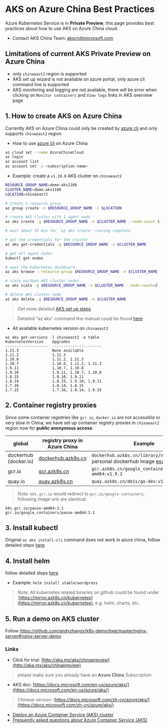 # AKS on Azure China Best Practices
Azure Kubernetes Service is in **Private Preview**, this page provides best practices about how to use AKS on Azure China cloud.
 - Contact AKS China Team: [akscn@microsoft.com](mailto:akscn@microsoft.com)

## Limitations of current AKS Private Preview on Azure China
 - only `chinaeast2` region is supported
 - AKS set up wizard is not available on azure portal, only azure cli command line is supported
 - AKS monitoring and logging are not available, there will be error when clicking on `Monitor containers` and `View logs` links in AKS overview page


## 1. How to create AKS on Azure China
Currently AKS on Azure China could only be created by [azure cli](https://docs.microsoft.com/en-us/cli/azure/install-azure-cli) and only supports `chinaeast2` region
 - How to use [azure cli](https://docs.microsoft.com/en-us/cli/azure/install-azure-cli) on Azure China
```sh
az cloud set --name AzureChinaCloud
az login
az account list
az account set -s <subscription-name>
```

 - Example: create a `v1.10.8` AKS cluster on `chinaeast2`
```sh
RESOURCE_GROUP_NAME=demo-aks1108
CLUSTER_NAME=demo-aks1108
LOCATION=chinaeast2

# create a resource group
az group create -n $RESOURCE_GROUP_NAME -l $LOCATION

# create AKS cluster with 1 agent node
az aks create -g $RESOURCE_GROUP_NAME -n $CLUSTER_NAME --node-count 1 --node-vm-size Standard_D3_v2 --generate-ssh-keys --kubernetes-version 1.10.8

# wait about 15 min for `az aks create` running complete

# get the credentials for the cluster
az aks get-credentials -g $RESOURCE_GROUP_NAME -n $CLUSTER_NAME

# get all agent nodes
kubectl get nodes

# open the Kubernetes dashboard
az aks browse --resource-group $RESOURCE_GROUP_NAME -n $CLUSTER_NAME

# scale up/down AKS cluster nodes 
az aks scale -g $RESOURCE_GROUP_NAME -n $CLUSTER_NAME --node-count=2

# delete AKS cluster node
az aks delete -g $RESOURCE_GROUP_NAME -n $CLUSTER_NAME

```
 > Get more detailed [AKS set up steps](https://docs.microsoft.com/en-us/azure/aks/kubernetes-walkthrough)
 
 > Detailed "az aks" command line manual could be found [here](https://docs.microsoft.com/en-us/cli/azure/aks)

 -  All available kubernetes version on `chinaeast2`
```
az aks get-versions -l chinaeast2 -o table
KubernetesVersion    Upgrades
-------------------  ----------------------
1.11.3               None available
1.11.2               1.11.3
1.10.8               1.11.2, 1.11.3
1.10.7               1.10.8, 1.11.2, 1.11.3
1.9.11               1.10.7, 1.10.8
1.9.10               1.9.11, 1.10.7, 1.10.8
1.8.15               1.9.10, 1.9.11
1.8.14               1.8.15, 1.9.10, 1.9.11
1.7.16               1.8.14, 1.8.15
1.7.15               1.7.16, 1.8.14, 1.8.15
```

## 2. Container registry proxies
Since some container registries like `gcr.io`, `docker.io` are not accessible or very slow in China, we have set up container registry proxies in `chinaeast2` region now for **public anonymous access**:

| global | registry proxy in Azure China | Example |
| ---- | ---- | ---- |
| dockerhub (docker.io) | [dockerhub.azk8s.cn](http://mirror.azk8s.cn/help/docker-registry-proxy-cache.html) | `dockerhub.azk8s.cn/library/nginx`; personal dockerhub image [example](https://github.com/andyzhangx/k8s-demo/blob/1362402d8f585ab6f03cf0c40eefa8d0ac21c5ad/nginx-server/nginx-server-azurefile-mooncake.yaml#L39) |
| gcr.io | [gcr.azk8s.cn](http://mirror.azk8s.cn/help/gcr-proxy-cache.html) | `gcr.azk8s.cn/google_containers/hyperkube-amd64:v1.9.2` |
| quay.io | [quay.azk8s.cn](http://mirror.azk8s.cn/help/quay-proxy-cache.html) | `quay.azk8s.cn/deis/go-dev:v1.10.0` |

> Note:
`k8s.gcr.io` would redirect to `gcr.io/google-containers`, following image urls are identical:
```
k8s.gcr.io/pause-amd64:3.1
gcr.io/google_containers/pause-amd64:3.1
```

## 3. Install kubectl
Original `az aks install-cli` command does not work in azure china, follow detailed steps [here](https://mirror.azk8s.cn/help/kubernetes.html)

## 4. Install helm
follow detailed steps [here](https://mirror.azk8s.cn/help/kubernetes.html)
 - Example: `helm install stable/wordpress`

> Note:
All kubernetes related binaries on github could be found under [https://mirror.azk8s.cn/kubernetes](https://mirror.azk8s.cn/kubernetes), e.g. helm, charts, etc.

## 5. Run a demo on AKS cluster
Follow https://github.com/andyzhangx/k8s-demo/tree/master/nginx-server#nginx-server-demo

### Links
 - Click for trial: [http://aka.ms/aks/chinapreview](http://aka.ms/aks/chinapreview)
  > please make sure you already have an **Azure China** Subscription
 - AKS doc: [https://docs.microsoft.com/en-us/azure/aks/](https://docs.microsoft.com/en-us/azure/aks/) 
  > Chinese version: [https://docs.microsoft.com/zh-cn/azure/aks/](https://docs.microsoft.com/zh-cn/azure/aks/) 
 - [Deploy an Azure Container Service (AKS) cluster](https://docs.microsoft.com/en-us/azure/aks/kubernetes-walkthrough)
 - [Frequently asked questions about Azure Container Service (AKS)](https://docs.microsoft.com/en-us/azure/aks/faq#are-security-updates-applied-to-aks-agent-nodes)
